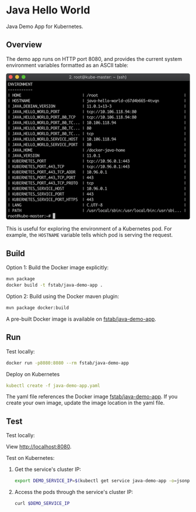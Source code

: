 Java Hello World
================

Java Demo App for Kubernetes.

Overview
--------

The demo app runs on HTTP port 8080, and provides the current system environment variables formatted as an ASCII table:

![Screen Shot](screenshot.png)

This is useful for exploring the environment of a Kubernetes pod. For example, the `HOSTNAME` variable tells which pod is serving the request.

Build
-----

Option 1: Build the Docker image explicitly:

```sh
mvn package
docker build -t fstab/java-demo-app .
```

Option 2: Build using the Docker maven plugin:

```sh
mvn package docker:build
```

A pre-built Docker image is available on [fstab/java-demo-app](https://hub.docker.com/r/fstab/java-demo-app/).

Run
---

Test locally:

```sh
docker run -p8080:8080 --rm fstab/java-demo-app
```

Deploy on Kubernetes

```yaml
kubectl create -f java-demo-app.yaml
```

The yaml file references the Docker image [fstab/java-demo-app](https://hub.docker.com/r/fstab/java-demo-app/). If you create your own image, update the image location in the yaml file.

Test
----

Test locally:

View [http://localhost:8080](http://localhost:8080).

Test on Kubernetes:

1.  Get the service's cluster IP:
    ```bash
    export DEMO_SERVICE_IP=$(kubectl get service java-demo-app -o=jsonpath='{.spec.clusterIP}')
    ```
2.  Access the pods through the service's cluster IP:
    ```bash
    curl $DEMO_SERVICE_IP
    ```
